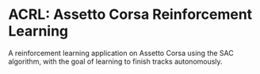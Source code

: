 # ACRL: Assetto Corsa Reinforcement Learning
A reinforcement learning application on Assetto Corsa using the SAC algorithm, with the goal of learning to finish tracks autonomously.

